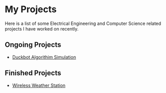 # My Projects
Here is a list of some Electrical Engineering and Computer Science related projects I have worked on recently.

## Ongoing Projects
- [Duckbot Algorithim Simulation](https://elizaby3/Duckbot-Algorithim-Testing)
  
## Finished Projects
- [Wireless Weather Station](https://elizaby3/Weather-Station)
